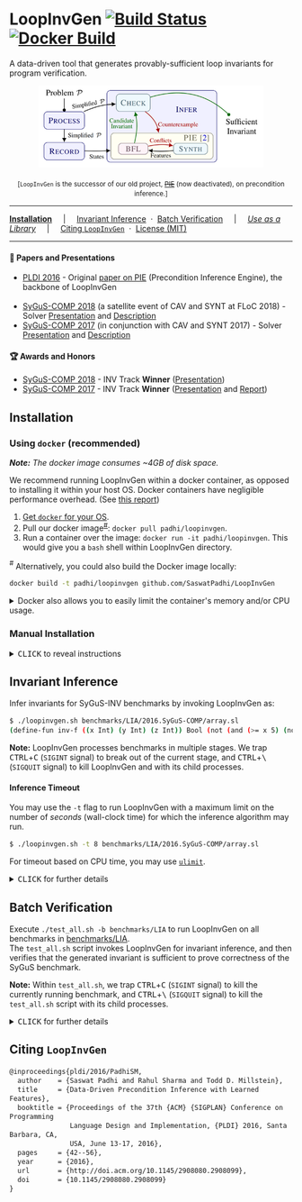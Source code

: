 LoopInvGen
  [![Build Status](https://img.shields.io/travis/SaswatPadhi/LoopInvGen/master.svg?label=Travis+Build)][travis]
  [![Docker Build](https://img.shields.io/docker/build/padhi/loopinvgen.svg?label=Docker+Image)][docker-hub]
==========

A data-driven tool that generates provably-sufficient loop invariants for program verification.

<p align="center">
  <img src="docs/architecture.png" width="400"/>
  <br><br>
  <small>[<code>LoopInvGen</code> is the successor of our old project, <a href="https://github.com/SaswatPadhi/PIE"><s>PIE</s></a> (now deactivated), on precondition inference.]</small>
</p>


---

[**Installation**](#installation)
&nbsp; &nbsp; &vert; &nbsp; &nbsp;
[Invariant Inference](#invariant-inference)
&nbsp;&middot;&nbsp;
[Batch Verification](#batch-verification)
&nbsp; &nbsp; &vert; &nbsp; &nbsp;
[_Use as a Library_](app/)
&nbsp; &nbsp; &vert; &nbsp; &nbsp;
[Citing `LoopInvGen`](#citing-loopinvgen)
&nbsp;&middot;&nbsp;
[License (MIT)](LICENSE.md)

---

#### :page_with_curl: Papers and Presentations

- [PLDI 2016](http://conf.researchr.org/home/pldi-2016) -
  Original [paper on PIE](http://saswatpadhi.github.io/assets/pdf/pldi2016_pie.pdf) (Precondition Inference Engine), the backbone of LoopInvGen
  <br><br>
- [SyGuS-COMP 2018][SyGuSCOMP18] (a satellite event of CAV and SYNT at FLoC 2018) -
  Solver [Presentation](docs/2018_SyGuS-COMP-Presentation.pdf) and [Description](docs/2018_SyGuS-COMP-Description.pdf)
- [SyGuS-COMP 2017][SyGuSCOMP17] (in conjunction with CAV and SYNT 2017) -
  Solver [Presentation](docs/2017_SyGuS-COMP-Presentation.pdf) and [Description](docs/2017_SyGuS-COMP-Description.pdf)

#### :trophy: Awards and Honors

- [SyGuS-COMP 2018][SyGuSCOMP18] - INV Track **Winner** ([Presentation](http://sygus.seas.upenn.edu/files/sygus-comp18.pdf))
- [SyGuS-COMP 2017][SyGuSCOMP17] - INV Track **Winner** ([Presentation](http://sygus.seas.upenn.edu/files/sygus-comp17_results.pdf) and [Report](http://sygus.seas.upenn.edu/files/SyGuSComp2017.pdf))

## Installation

### Using `docker` (recommended)

_**Note:** The docker image consumes ~4GB of disk space._

We recommend running LoopInvGen within a docker container,
as opposed to installing it within your host OS.
Docker containers have negligible performance overhead.
(See [this report](http://domino.research.ibm.com/library/cyberdig.nsf/papers/0929052195DD819C85257D2300681E7B/$File/rc25482.pdf))

1. [Get `docker` for your OS](https://docs.docker.com/install).
2. Pull our docker image<sup>[#](#note_1)</sup>: `docker pull padhi/loopinvgen`.
3. Run a container over the image: `docker run -it padhi/loopinvgen`. This would give you a `bash` shell within LoopInvGen directory.

<a name="note_1"><sup>#</sup></a> Alternatively, you could also build the Docker image locally:

```bash
docker build -t padhi/loopinvgen github.com/SaswatPadhi/LoopInvGen
```

<details>

<summary> Docker also allows you to easily limit the container's memory and/or CPU usage.</summary>

```bash
# Create a LoopInvGen container with 4GB memory, no swap and 1 CPU
$ docker run -it --memory=4g --memory-swap=4g --cpus=1 padhi/loopinvgen
```

See [the official Docker guide](https://docs.docker.com/config/containers/resource_constraints)
for more details on applying resource constraints.

</details>


### Manual Installation

<details>

<summary><kbd>CLICK</kbd> to reveal instructions</summary>

#### 0. Get the required packages for your OS.

Please see the [`Dockerfile`](Dockerfile#L19-L21) for the complete list of required packages
for building LoopInvGen and its dependencies.  
Most of these packages are already installed on standard installations of most *nix distributions,
except, may be, these: `aspcud libgmp-dev libomp-dev m4`.

#### 1. Install `opam` package manager for OCaml.

See <https://opam.ocaml.org/doc/Install.html>.

#### 2. Install `ocaml` >= 4.04.2.
We recommend using an OCaml compiler with [`flambda`][flambda] optimizations enable
For example, with [`opam`](https://opam.ocaml.org/), you could:
- run `opam switch 4.07.1+flambda` for opam 1.x
- run `opam switch create 4.07.1+flambda` for opam 2.x

#### 3. `opam install` the dependencies.
```bash
$ opam install alcotest.0.8.5 core.v0.11.3 core_extended.v0.11.0 dune.1.7.1
```

#### 4. Get the [Z3 project][z3].
We have tested LoopInvGen with the latest stable version of Z3 (4.8.4).
You could either:
- `git checkout https://github.com/Z3Prover/z3.git` for the bleeding edge version, or
- `wget https://github.com/Z3Prover/z3/archive/z3-4.8.4.zip && unzip z3-4.8.4.zip` for the stable version

#### 4. `git clone` this project, and build everything.
```bash
$ ./build_all.sh -z /PATH/TO/z3_dir
```
The `build_all.sh` script would build Z3, copy it to `./_dep/`, and then build LoopInvGen.
Alternatively, you can copy a precompiled version of Z3 to `./_dep/`, and simply run `./build_all.sh`.

For debug builds, use the `-D` or `--debug` switch when invoking `./build_all.sh`.

For future builds after any changes to the source code, you only need to run `dune build`.
You can configure the build profile to either `debug` or `optimize` (default),
using: `dune build --profile <profile>`.  

</details>

## Invariant Inference

Infer invariants for SyGuS-INV benchmarks by invoking LoopInvGen as:
```bash
$ ./loopinvgen.sh benchmarks/LIA/2016.SyGuS-COMP/array.sl
(define-fun inv-f ((x Int) (y Int) (z Int)) Bool (not (and (>= x 5) (not (<= y z)))))
```

**Note:** LoopInvGen processes benchmarks in multiple stages.
We trap <kbd>CTRL</kbd>+<kbd>C</kbd> (`SIGINT` signal) to break out of the current stage,
and <kbd>CTRL</kbd>+<kbd>\\</kbd> (`SIGQUIT` signal) to kill LoopInvGen and with its child processes.

#### Inference Timeout

You may use the `-t` flag to run LoopInvGen with a maximum limit
on the number of _seconds_ (wall-clock time) for which the inference algorithm may run.
```bash
$ ./loopinvgen.sh -t 8 benchmarks/LIA/2016.SyGuS-COMP/array.sl
```

For timeout based on CPU time, you may use [`ulimit`](https://ss64.com/bash/ulimit.html).

<details>

<summary><kbd>CLICK</kbd> for further details</summary>

#### Verifying Generated Invariants

The `-v` switch makes LoopInvGen verify the benchmark with the generated invariant:
```bash
$ ./loopinvgen.sh -v benchmarks/LIA/2016.SyGuS-COMP/array.sl
PASS
```

It gives one of the following verdicts:
```
PASS                : The generated invariant successfully verifies the benchmark.
PASS (NO SOLUTION)  : The benchmark is invalid (no invariant can verify it),
                      and no invariant was generated.
FAIL {<vc1>;...}    : The generated invariant fails to verify the VCs: vc1, vc2 etc.
                      where each VC is one of {pre, post, trans}.
FAIL (NO SOLUTION)  : The benchmark is invalid (no invariant can verify it),
                      but an invariant (that is not empty/false) was generated.
[TIMEOUT] <verdict> : Invariant inference timed out.
                      With an empty (false) invariant, <verdict> is one of the verdicts above.
```

Try `./loopinvgen.sh -h` for other options that allow more control over the inference process.

</details>


## Batch Verification

Execute `./test_all.sh -b benchmarks/LIA` to run LoopInvGen on all benchmarks in [benchmarks/LIA].  
The `test_all.sh` script invokes LoopInvGen for invariant inference,
and then verifies that the generated invariant is sufficient to prove correctness of the SyGuS benchmark.

**Note:** Within `test_all.sh`,
we trap <kbd>CTRL</kbd>+<kbd>C</kbd> (`SIGINT` signal) to kill the currently running benchmark,
and <kbd>CTRL</kbd>+<kbd>\\</kbd> (`SIGQUIT` signal) to kill the `test_all.sh` script with its child processes.

<details>

<summary><kbd>CLICK</kbd> for further details</summary>

For each benchmark, the `test_all.sh` script generates one of the verdicts mentioned [above](#verifying-generated-invariants), or:
```
[SKIPPED] <verdict> : Invariant inference was skipped for an already passing benchmark.
                      <verdict> is one of the PASS verdicts above.
```

#### Caching of Results

Since `test_all.sh` caches results from previous runs, it skips benchmarks that are known to be passing.  
This may be disabled by:
- using the `-r` or `--rerun-passed` switch with `test_all.sh`, or
- deleting the previous log directory (default: `_log`), or
- specifying a new log directory (`-l _new_log`).

#### Benchmarking with Other Inference Tools

`test_all.sh` is a generic benchmarking script that may run any invariant inference tool.
which accepts the SyGuS format. This makes it easier for us to compare various tools easily.  
To use an invariant inference tool other than LoopInvGen, invoke it as:
`test_all.sh -b <path/to/benchmarks> -T <path/to/tool> [-- -tool -specific -options]`

#### Limiting Execution Time

Just like `loopinvgen.sh`, the `test_all.sh` script allows users to limit the
execution time for the invariant inference tools using the `-t` flag.
```bash
$ ./test_all.sh -b benchmarks/LIA -t 10
```

Try `./test_all.sh -h` for more options.

</details>

## Citing `LoopInvGen`

```
@inproceedings{pldi/2016/PadhiSM,
  author    = {Saswat Padhi and Rahul Sharma and Todd D. Millstein},
  title     = {Data-Driven Precondition Inference with Learned Features},
  booktitle = {Proceedings of the 37th {ACM} {SIGPLAN} Conference on Programming
               Language Design and Implementation, {PLDI} 2016, Santa Barbara, CA,
               USA, June 13-17, 2016},
  pages     = {42--56},
  year      = {2016},
  url       = {http://doi.acm.org/10.1145/2908080.2908099},
  doi       = {10.1145/2908080.2908099}
}
```

[flambda]:        https://caml.inria.fr/pub/docs/manual-ocaml/flambda.html
[z3]:             https://github.com/Z3Prover/z3
[benchmarks/LIA]: benchmarks/LIA

[SyGuSCOMP17]:    http://www.sygus.org/SyGuS-COMP2017.html
[SyGuSCOMP18]:    http://www.sygus.org/SyGuS-COMP2018.html

[travis]:         https://travis-ci.org/SaswatPadhi/LoopInvGen
[docker-hub]:     https://hub.docker.com/r/padhi/loopinvgen
